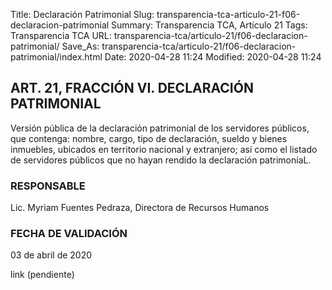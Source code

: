 Title: Declaración Patrimonial
Slug: transparencia-tca-articulo-21-f06-declaracion-patrimonial
Summary: Transparencia TCA, Artículo 21
Tags: Transparencia TCA
URL: transparencia-tca/articulo-21/f06-declaracion-patrimonial/
Save_As: transparencia-tca/articulo-21/f06-declaracion-patrimonial/index.html
Date: 2020-04-28 11:24
Modified: 2020-04-28 11:24


## ART. 21, FRACCIÓN VI. DECLARACIÓN PATRIMONIAL

Versión pública de la declaración patrimonial de los servidores públicos, que contenga: nombre, cargo, tipo de declaración, sueldo y bienes inmuebles, ubicados en territorio nacional y extranjero; así como el listado de servidores públicos que no hayan rendido la declaración patrimoniaL.


### RESPONSABLE

Lic. Myriam Fuentes Pedraza, Directora de Recursos Humanos


### FECHA DE VALIDACIÓN

03 de abril de 2020


link (pendiente)



